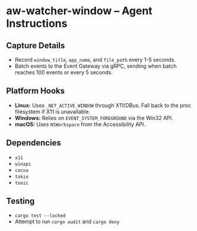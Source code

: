 # aw-watcher-window – Agent Instructions

## Capture Details
- Record `window_title`, `app_name`, and `file_path` every 1-5 seconds.
- Batch events to the Event Gateway via gRPC, sending when batch reaches 100 events or every 5 seconds.

## Platform Hooks
- **Linux:** Uses `_NET_ACTIVE_WINDOW` through X11/DBus. Fall back to the proc filesystem if X11 is unavailable.
- **Windows:** Relies on `EVENT_SYSTEM_FOREGROUND` via the Win32 API.
- **macOS:** Uses `NSWorkspace` from the Accessibility API.

## Dependencies
- `x11`
- `winapi`
- `cocoa`
- `tokio`
- `tonic`

## Testing
- `cargo test --locked`
- Attempt to run `cargo audit` and `cargo deny`
